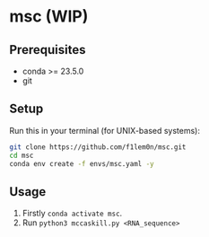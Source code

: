 # msc (WIP)

## Prerequisites

- conda >= 23.5.0
- git

## Setup

Run this in your terminal (for UNIX-based systems):

```sh
git clone https://github.com/f1lem0n/msc.git
cd msc
conda env create -f envs/msc.yaml -y
```

## Usage

1. Firstly `conda activate msc`.
1. Run `python3 mccaskill.py <RNA_sequence>`
